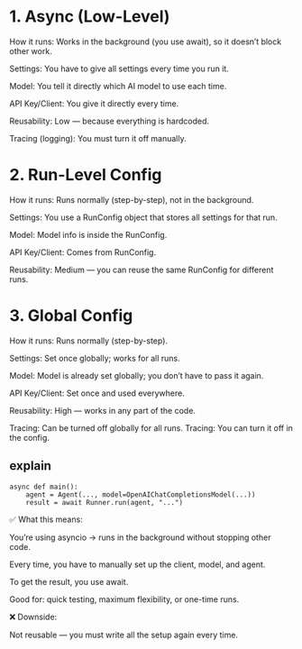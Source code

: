 # 1. Async (Low-Level)
How it runs: Works in the background (you use await), so it doesn’t block other work.

Settings: You have to give all settings every time you run it.

Model: You tell it directly which AI model to use each time.

API Key/Client: You give it directly every time.

Reusability: Low — because everything is hardcoded.

Tracing (logging): You must turn it off manually.

# 2. Run-Level Config
How it runs: Runs normally (step-by-step), not in the background.

Settings: You use a RunConfig object that stores all settings for that run.

Model: Model info is inside the RunConfig.

API Key/Client: Comes from RunConfig.

Reusability: Medium — you can reuse the same RunConfig for different runs.

# 3. Global Config
How it runs: Runs normally (step-by-step).

Settings: Set once globally; works for all runs.

Model: Model is already set globally; you don’t have to pass it again.

API Key/Client: Set once and used everywhere.

Reusability: High — works in any part of the code.

Tracing: Can be turned off globally for all runs.
Tracing: You can turn it off in the config.

## explain 
```
async def main():
    agent = Agent(..., model=OpenAIChatCompletionsModel(...))
    result = await Runner.run(agent, "...")
```
✅ What this means:

You’re using asyncio → runs in the background without stopping other code.

Every time, you have to manually set up the client, model, and agent.

To get the result, you use await.

Good for: quick testing, maximum flexibility, or one-time runs.

❌ Downside:

Not reusable — you must write all the setup again every time.
